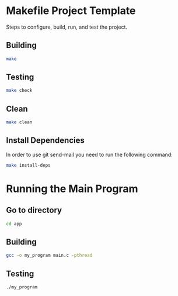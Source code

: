 # Makefile Project Template

Steps to configure, build, run, and test the project.

## Building

```bash
make
```

## Testing

```bash
make check
```

## Clean

```bash
make clean
```

## Install Dependencies

In order to use git send-mail you need to run the following command:

```bash
make install-deps
```

# Running the Main Program

## Go to directory

```bash
cd app
```

## Building 

```bash
gcc -o my_program main.c -pthread
```

## Testing

```bash
./my_program
```

